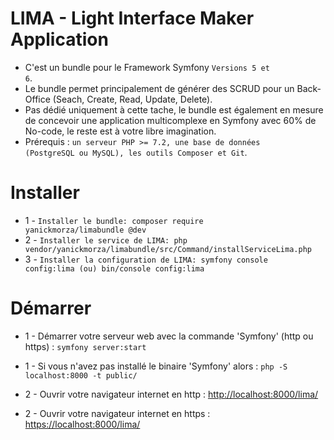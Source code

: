 # LIMA - Light Interface Maker Application
- C'est un bundle pour le Framework Symfony <code>Versions 5 et 6</code>.
- Le bundle permet principalement de générer des SCRUD pour un Back-Office (Seach, Create, Read, Update, Delete).
- Pas dédié uniquement à cette tache, le bundle est également en mesure de concevoir une application multicomplexe en Symfony avec 60% de No-code, le reste est à votre libre imagination.
- Prérequis : <code>un serveur PHP >= 7.2, une base de données (PostgreSQL ou MySQL), les outils Composer et Git</code>.

# Installer

- 1 - <code>Installer le bundle: composer require yanickmorza/limabundle @dev</code>
- 2 - <code>Installer le service de LIMA: php vendor/yanickmorza/limabundle/src/Command/installServiceLima.php</code>
- 3 - <code>Installer la configuration de LIMA: symfony console config:lima (ou) bin/console config:lima</code>

# Démarrer

- 1 - Démarrer votre serveur web avec la commande 'Symfony' (http ou https) : 
<code>symfony server:start</code>
- 1 - Si vous n'avez pas installé le binaire 'Symfony' alors :
<code>php -S localhost:8000 -t public/</code>

- 2 - Ouvrir votre navigateur internet en http : <a href="http://localhost:8000/lima/">http://localhost:8000/lima/</a>
- 2 - Ouvrir votre navigateur internet en https : <a href="https://localhost:8000/lima/">https://localhost:8000/lima/</a>
